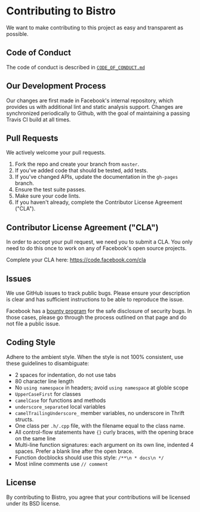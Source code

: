 # Contributing to Bistro

We want to make contributing to this project as easy and transparent as
possible.

## Code of Conduct
The code of conduct is described in [`CODE_OF_CONDUCT.md`](CODE_OF_CONDUCT.md)

## Our Development Process

Our changes are first made in Facebook's internal repository, which provides
us with additional lint and static analysis support.  Changes are
synchronized periodically to Github, with the goal of maintaining a passing
Travis CI build at all times.

## Pull Requests

We actively welcome your pull requests.
1. Fork the repo and create your branch from `master`.
2. If you've added code that should be tested, add tests.
3. If you've changed APIs, update the documentation in the `gh-pages` branch.
4. Ensure the test suite passes.
5. Make sure your code lints.
6. If you haven't already, complete the Contributor License Agreement ("CLA").

## Contributor License Agreement ("CLA")

In order to accept your pull request, we need you to submit a CLA. You only need
to do this once to work on any of Facebook's open source projects.

Complete your CLA here: <https://code.facebook.com/cla>

## Issues

We use GitHub issues to track public bugs. Please ensure your description is
clear and has sufficient instructions to be able to reproduce the issue.

Facebook has a [bounty program](https://www.facebook.com/whitehat/) for the
safe disclosure of security bugs.  In those cases, please go through the
process outlined on that page and do not file a public issue.

## Coding Style

Adhere to the ambient style. When the style is not 100% consistent, use
these guidelines to disambiguate:

* 2 spaces for indentation, do not use tabs
* 80 character line length
* No `using namespace` in headers; avoid `using namespace` at globle scope
* `UpperCaseFirst` for classes
* `camelCase` for functions and methods
* `underscore_separated` local variables
* `camelTrailingUnderscore_` member variables, no underscore in Thrift structs.
* One class per `.h/.cpp` file, with the filename equal to the class name.
* All control-flow statements have `{}` curly braces, with the opening brace
  on the same line
* Multi-line function signatures: each argument on its own line, indented 4
  spaces. Prefer a blank line after the open brace.
* Function docblocks should use this style: `/**\n * docs\n */`
* Most inline comments use `// comment`

## License

By contributing to Bistro, you agree that your contributions will be
licensed under its BSD license.
